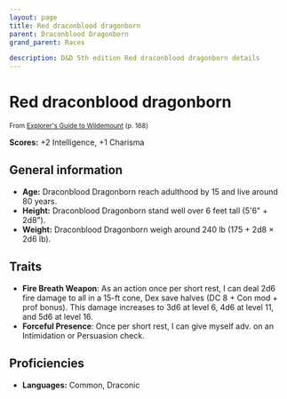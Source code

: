 ```yaml
---
layout: page
title: Red draconblood dragonborn
parent: Draconblood Dragonborn
grand_parent: Races

description: D&D 5th edition Red draconblood dragonborn details
---
```


# Red draconblood dragonborn

<small>From <a target="_blank" href="https://dnd.wizards.com/products/wildemount">Explorer's Guide to Wildemount</a> (p. 168)</small>

**Scores:** +2 Intelligence, +1 Charisma

## General information

- **Age:** Draconblood Dragonborn reach adulthood by 15 and live around 80 years.
- **Height:** Draconblood Dragonborn stand well over 6 feet tall (5'6" + 2d8").
- **Weight:** Draconblood Dragonborn weigh around 240 lb (175 + 2d8 × 2d6 lb).

## Traits

- **Fire Breath Weapon**: As an action once per short rest, I can deal 2d6 fire damage to all in a 15-ft cone, Dex save halves (DC 8 + Con mod + prof bonus). This damage increases to 3d6 at level 6, 4d6 at level 11, and 5d6 at level 16.
- **Forceful Presence**: Once per short rest, I can give myself adv. on an Intimidation or Persuasion check.

## Proficiencies

- **Languages:** Common, Draconic